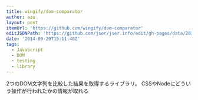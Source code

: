 ```yaml
---
title: wingify/dom-comparator
author: azu
layout: post
itemUrl: 'https://github.com/wingify/dom-comparator'
editJSONPath: 'https://github.com/jser/jser.info/edit/gh-pages/data/2014/09/index.json'
date: '2014-09-20T15:11:48Z'
tags:
  - JavaScript
  - DOM
  - testing
  - library
---
```

2つのDOM文字列を比較した結果を取得するライブラリ。
CSSやNodeにどういう操作が行われたかの情報が取れる
